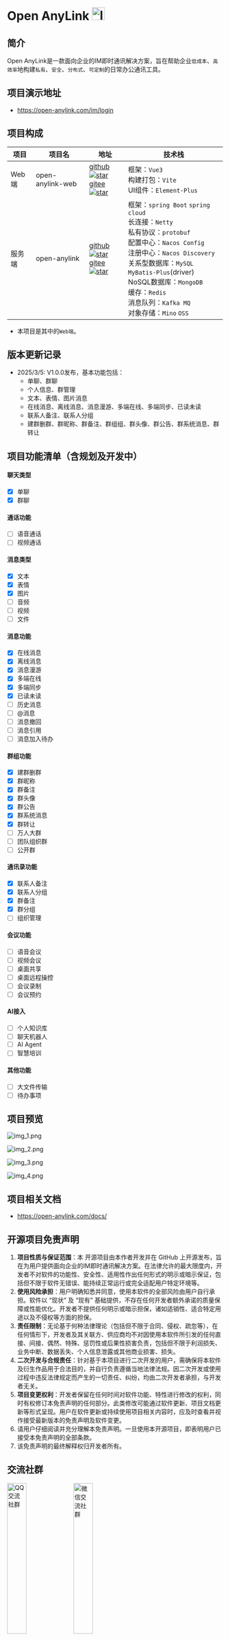 # Open AnyLink <img src="doc/image/favicon.png" alt="logo" width=30/>

## 简介

Open AnyLink是一款面向企业的IM即时通讯解决方案，旨在帮助企业`低成本`、`高效率`地构建`私有`、`安全`、`分布式`、`可定制`的日常办公通讯工具。

## 项目演示地址

- https://open-anylink.com/im/login

## 项目构成

| 项目   | 项目名           | 地址                                                                                                                                                                                                                                                                                                                                                                                                                                              | 技术栈                                                                                                                                                                                                                                                                                          |
| ------ | ---------------- | ------------------------------------------------------------------------------------------------------------------------------------------------------------------------------------------------------------------------------------------------------------------------------------------------------------------------------------------------------------------------------------------------------------------------------------------------- | ----------------------------------------------------------------------------------------------------------------------------------------------------------------------------------------------------------------------------------------------------------------------------------------------- |
| Web端  | open-anylink-web | [github](https://github.com/GatlinHa/open-anylink-web) <a href="https://github.com/GatlinHa/open-anylink-web/stargazers"><img src="https://img.shields.io/github/stars/GatlinHa/open-anylink-web" alt="star"></a><br/>[gitee](https://gitee.com/lijingbo-2021/open-anylink-web) <a href="https://gitee.com/lijingbo-2021/open-anylink-web/stargazers"><img src="https://gitee.com//lijingbo-2021/open-anylink-web/badge/star.svg" alt="star"></a> | 框架：`Vue3`<br/> 构建打包：`Vite` <br/>UI组件：`Element-Plus`                                                                                                                                                                                                                                  |
| 服务端 | open-anylink     | [github](https://github.com/GatlinHa/open-anylink) <a href="https://github.com/GatlinHa/open-anylink/stargazers"><img src="https://img.shields.io/github/stars/GatlinHa/open-anylink" alt="star"></a><br/>[gitee](https://gitee.com/lijingbo-2021/open-anylink) <a href="https://gitee.com/lijingbo-2021/open-anylink-web/stargazers"><img src="https://gitee.com//lijingbo-2021/open-anylink/badge/star.svg" alt="star"></a>                     | 框架：`spring Boot` `spring cloud`<br/>长连接：`Netty`<br/>私有协议：`protobuf`<br/>配置中心：`Nacos Config`<br/>注册中心：`Nacos Discovery`<br/>关系型数据库：`MySQL` `MyBatis-Plus`(driver)<br/>NoSQL数据库：`MongoDB`<br/>缓存：`Redis`<br/>消息队列：`Kafka MQ` <br/>对象存储：`Mino` `OSS` |

- 本项目是其中的`Web端`。

## 版本更新记录

- 2025/3/5: V1.0.0发布，基本功能包括：
  - 单聊、群聊
  - 个人信息、群管理
  - 文本、表情、图片消息
  - 在线消息、离线消息、消息漫游、多端在线、多端同步、已读未读
  - 联系人备注、联系人分组
  - 建群删群、群昵称、群备注、群组组、群头像、群公告、群系统消息、群转让

## 项目功能清单（含规划及开发中）

#### 聊天类型

- [x] 单聊
- [x] 群聊

#### 通话功能

- [ ] 语音通话
- [ ] 视频通话

#### 消息类型

- [x] 文本
- [x] 表情
- [x] 图片
- [ ] 音频
- [ ] 视频
- [ ] 文件

#### 消息功能

- [x] 在线消息
- [x] 离线消息
- [x] 消息漫游
- [x] 多端在线
- [x] 多端同步
- [x] 已读未读
- [ ] 历史消息
- [ ] @消息
- [ ] 消息撤回
- [ ] 消息引用
- [ ] 消息加入待办

#### 群组功能

- [x] 建群删群
- [x] 群昵称
- [x] 群备注
- [x] 群头像
- [x] 群公告
- [x] 群系统消息
- [x] 群转让
- [ ] 万人大群
- [ ] 团队组织群
- [ ] 公开群

#### 通讯录功能

- [x] 联系人备注
- [x] 联系人分组
- [x] 群备注
- [x] 群分组
- [ ] 组织管理

#### 会议功能

- [ ] 语音会议
- [ ] 视频会议
- [ ] 桌面共享
- [ ] 桌面远程操控
- [ ] 会议录制
- [ ] 会议预约

#### AI接入

- [ ] 个人知识库
- [ ] 聊天机器人
- [ ] AI Agent
- [ ] 智慧培训

#### 其他功能

- [ ] 大文件传输
- [ ] 待办事项

## 项目预览

![img_1.png](doc/image/img_1.png)

![img_2.png](doc/image/img_2.png)

![img_3.png](doc/image/img_3.png)

![img_4.png](doc/image/img_4.png)

## 项目相关文档

- https://open-anylink.com/docs/

## 开源项目免责声明

1. **项目性质与保证范围**：本 开源项目由本作者开发并在 GitHub 上开源发布，旨在为用户提供面向企业的IM即时通讯解决方案。在法律允许的最大限度内，开发者不对软件的功能性、安全性、适用性作出任何形式的明示或暗示保证，包括但不限于软件无错误、能持续正常运行或完全适配用户特定环境等。
2. **使用风险承担**：用户明确知悉并同意，使用本软件的全部风险由用户自行承担。软件以 “现状” 及 “现有” 基础提供，不存在任何开发者额外承诺的质量保障或性能优化。开发者不提供任何明示或暗示担保，诸如适销性、适合特定用途以及不侵权等方面的担保。
3. **责任限制**：无论基于何种法律理论（包括但不限于合同、侵权、疏忽等），在任何情形下，开发者及其关联方、供应商均不对因使用本软件所引发的任何直接、间接、偶然、特殊、惩罚性或后果性损害负责，包括但不限于利润损失、业务中断、数据丢失、个人信息泄露或其他商业损害、损失。
4. **二次开发与合规责任**：针对基于本项目进行二次开发的用户，需确保将本软件及衍生作品用于合法目的，并自行负责遵循当地法律法规。因二次开发或使用过程中违反法律规定而产生的一切责任、纠纷，均由二次开发者承担，与开发者无关。
5. **项目变更权利**：开发者保留在任何时间对软件功能、特性进行修改的权利，同时有权修订本免责声明的任何部分。此类修改可能通过软件更新、项目文档更新等形式呈现。用户在软件更新或持续使用项目相关内容时，应及时查看并视作接受最新版本的免责声明及软件变更。
6. 请用户仔细阅读并充分理解本免责声明。一旦使用本开源项目，即表明用户已接受本免责声明的全部条款。
7. 该免责声明的最终解释权归开发者所有。

## 交流社群

<img src="doc/image/qq_group.jpg" alt="QQ交流社群" width="30%" />
<img src="doc/image/wx_group.png" alt="微信交流社群" width="30%" />

QQ群号：825505574，微信群有效期：3月17日

## 如何联系我们

- **QQ**：312777916
- **邮箱**：312777916@qq.com
- **微信**：wx_open_anylink_2025（扫下方二维码）

<img src="doc/image/wx_code.jpg" alt="微信二维码" width="30%" />

### 最后，如果您觉得还不错，请 `Star`, `Fork`一下本项目，或者“请”作者喝一杯coffee，您的一次小小鼓励将会使我们前进很远很远。

<div style="display: flex; gap: 5px;">
  <img src="doc/image/wx_sponsorship_code.png" alt="微信赞赏码" width="35%"/>
  <img src="doc/image/zfb_sponsorship_code.png" alt="支付宝赞赏码" width="30%"/>
</div>

<br>
感谢以下赞助者的支持

| 赞助时间 | 赞助者 | 平台 | 金额 |
| -------- | ------ | ---- | ---- |
|          |        |      |
